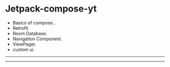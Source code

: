 # Jetpack-compose-yt

- Basics of compose..
- Retrofit.
- Room Database.
- Navigation Component.
- ViewPager.
- custom ui.
----------
---------
